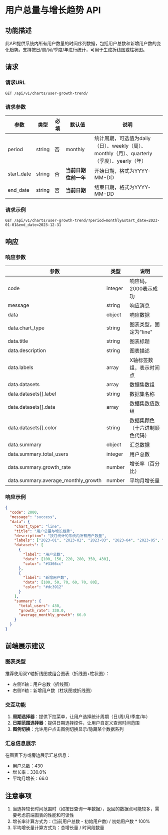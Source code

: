 # 用户总量与增长趋势 API

## 功能描述

此API提供系统内所有用户数量的时间序列数据，包括用户总数和新增用户数的变化趋势。支持按日/周/月/季度/年进行统计，可用于生成折线图或柱状图。

## 请求

### 请求URL

```
GET /api/v1/charts/user-growth-trend/
```

### 请求参数

| 参数 | 类型 | 必填 | 默认值 | 说明 |
|------|------|------|--------|------|
| period | string | 否 | monthly | 统计周期，可选值为daily（日）、weekly（周）、monthly（月）、quarterly（季度）、yearly（年） |
| start_date | string | 否 | **当前日期往前一年** | 开始日期，格式为YYYY-MM-DD |
| end_date | string | 否 | **当前日期** | 结束日期，格式为YYYY-MM-DD |

### 请求示例

```
GET /api/v1/charts/user-growth-trend/?period=monthly&start_date=2023-01-01&end_date=2023-12-31
```

## 响应

### 响应参数

| 参数 | 类型 | 说明 |
|------|------|------|
| code | integer | 响应码，2000表示成功 |
| message | string | 响应消息 |
| data | object | 响应数据 |
| data.chart_type | string | 图表类型，固定为"line" |
| data.title | string | 图表标题 |
| data.description | string | 图表描述 |
| data.labels | array | X轴标签数组，表示时间点 |
| data.datasets | array | 数据集数组 |
| data.datasets[].label | string | 数据集名称 |
| data.datasets[].data | array | 数据集数值数组 |
| data.datasets[].color | string | 数据集颜色（十六进制颜色代码） |
| data.summary | object | 汇总数据 |
| data.summary.total_users | integer | 用户总数 |
| data.summary.growth_rate | number | 增长率（百分比） |
| data.summary.average_monthly_growth | number | 平均月增长量 |

### 响应示例

```json
{
  "code": 2000,
  "message": "success",
  "data": {
    "chart_type": "line",
    "title": "用户总量与增长趋势",
    "description": "按月统计的系统内所有用户数量",
    "labels": ["2023-01", "2023-02", "2023-03", "2023-04", "2023-05", "2023-06"],
    "datasets": [
      {
        "label": "用户总数",
        "data": [100, 150, 220, 280, 350, 430],
        "color": "#3366cc"
      },
      {
        "label": "新增用户数",
        "data": [100, 50, 70, 60, 70, 80],
        "color": "#dc3912"
      }
    ],
    "summary": {
      "total_users": 430,
      "growth_rate": 330.0,
      "average_monthly_growth": 66.0
    }
  }
}
```

## 前端展示建议

### 图表类型

推荐使用双Y轴折线图或组合图表（折线图+柱状图）：
- 左侧Y轴：用户总数（折线图）
- 右侧Y轴：新增用户数（柱状图或折线图）

### 交互功能

1. **周期选择器**：提供下拉菜单，让用户选择统计周期（日/周/月/季度/年）
2. **日期范围选择器**：提供日期选择控件，让用户自定义查询时间范围
3. **图例切换**：允许用户点击图例切换显示/隐藏某个数据系列

### 汇总信息展示

在图表下方或旁边展示汇总信息：
- 用户总数：430
- 增长率：330.0%
- 平均月增长：66.0

## 注意事项

1. 当选择较长时间范围时（如按日查询一年数据），返回的数据点可能较多，需要考虑前端图表的性能和可读性
2. 增长率计算方式为：(当前用户总数 - 初始用户数) / 初始用户数 * 100%
3. 平均增长量计算方式为：总增长量 / 时间段数量 
